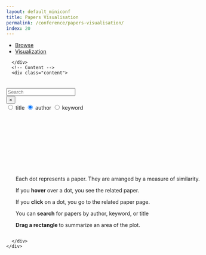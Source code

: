 ```yaml
---
layout: default_miniconf
title: Papers Visualisation
permalink: /conference/papers-visualisation/
index: 20
---
```



<!-- User Overrides -->
     

<div class="container">
  <!-- Tabs -->
  <div class="tabs">
        
<ul class="nav nav-pills justify-content-center">
  <li class="nav-item">
    <a class="nav-link text-muted" href="{{site.baseurl}}/conference/papers/">Browse </a>
  </li>
  <li class="nav-item active">
    <a
      class="nav-link text-muted active"
      data-toggle="tab"
      href="#"
      role="tab"
      aria-controls="nav-home"
      aria-selected="true"
      >Visualization
    </a>
  </li>
</ul>


      </div>
      <!-- Content -->
      <div class="content">
        
<div class="container-lg" id="container" style="padding-top: 20px;">
  <div class="row py-3">
    <div class="col-12 col-sm-6 col-lg-4">
      <div class="input-group mb-3">
        <input
          type="text"
          class="form-control typeahead_all"
          placeholder="Search"
        />
        <div class="input-group-append">
          <button
            class="btn btn-outline-secondary typeahead_all_clear"
            type="button"
          >
            &times;
          </button>
        </div>
      </div>
    </div>
    <div
      class="col-12 col-sm-6 col-lg-4 text-center"
      style="margin-bottom: 10px;"
    >
      <div class="btn-group btn-group-toggle filter_option">
        <label
          class="btn btn-outline-secondary"
          data-tippy-content="Search for papers titles"
        >
          <input
            type="radio"
            name="options"
            value="titles"
            autocomplete="off"
          />
          title
        </label>
        <label
          class="btn btn-outline-secondary active"
          data-tippy-content="Search for papers from specific authors"
        >
          <input
            type="radio"
            name="options"
            value="authors"
            autocomplete="off"
            checked
          />
          author
        </label>
        <label
          class="btn btn-outline-secondary"
          data-tippy-content="Search for papers with specific keywords"
        >
          <input
            type="radio"
            name="options"
            value="keywords"
            autocomplete="off"
          />
          keyword
        </label>
      </div>
    </div>
  </div>
  <div class="row py-3" style="margin-top: 10px; text-align: center;">
    <div class="card" style="margin-right: -40px;">
      <div class="card-header">
        <div id="outer_svg" style="display: inline-block; vertical-align: top;">
          <svg class="plot" style="display: block;"></svg>
        </div>
        <div
          class="results"
          style="display: inline-block; vertical-align: top; text-align: left;"
        >
          <div style="display: block; overflow-y: auto;" id="table_info">
            <div id="explain_text_plot">
              <p>
                Each dot represents a paper. They are arranged by a measure of
                similarity.
              </p>
              <p>If you <b>hover</b> over a dot, you see the related paper.</p>
              <p>
                If you <b>click</b> on a dot, you go to the related paper page.
              </p>
              <p>
                You can <b>search</b> for papers by author, keyword, or title
              </p>
              <p><b>Drag a rectangle </b> to summarize an area of the plot.</p>
            </div>
            <div id="summary_selection" style=""></div>
            <div style="overflow-y: auto; bottom: 0; margin-top: 5pt;">
              <div id="sel_papers"></div>
            </div>
          </div>
        </div>
      </div>
    </div>
  </div>
</div>

<script src="{{site.baseurl}}/static/js/little_helpers.js"></script>
<script src="{{site.baseurl}}/static/js/persistor.js"></script>
<script src="{{site.baseurl}}/static/js/paper_vis.js"></script>

<script>
  $(document).ready(function () {
    start();
    tippy("[data-tippy-content]", { trigger: "mouseenter focus" });
  });
</script>

      </div>
    </div>
    
    

<div
  class="gdpr bg-dark text-light"
  style="padding: 10pt; position: fixed; bottom: 0; display: none;"
>
  We use cookies to store which papers have been visited.
  <div class="gdpr-btn btn btn-sm btn-info" style="margin-left: 15pt;">
    I agree
  </div>
</div>
<script src="{{site.baseurl}}/static/js/gdpr_cookies.js"></script>

